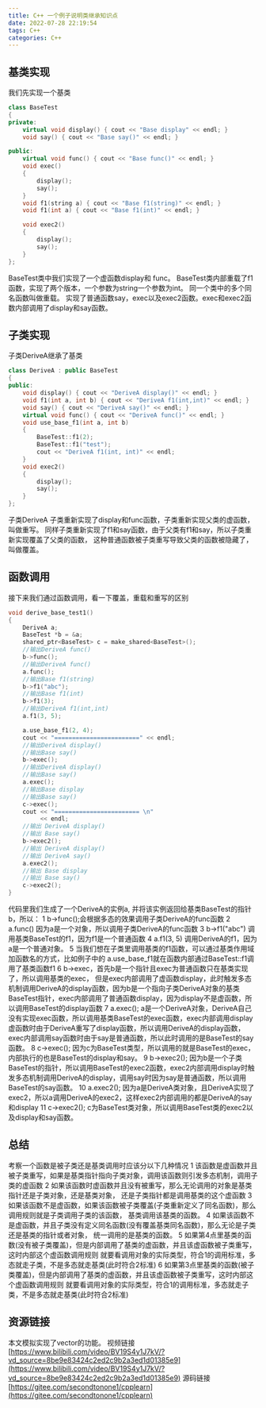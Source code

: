 ```yaml
---
title: C++ 一个例子说明类继承知识点
date: 2022-07-28 22:19:54
tags: C++
categories: C++
---
```

## 基类实现
我们先实现一个基类
``` cpp
class BaseTest
{
private:
    virtual void display() { cout << "Base display" << endl; }
    void say() { cout << "Base say()" << endl; }

public:
    virtual void func() { cout << "Base func()" << endl; }
    void exec()
    {
        display();
        say();
    }
    void f1(string a) { cout << "Base f1(string)" << endl; }
    void f1(int a) { cout << "Base f1(int)" << endl; }

    void exec2()
    {
        display();
        say();
    }
};
```
<!--more-->
BaseTest类中我们实现了一个虚函数display和 func。
BaseTest类内部重载了f1函数，实现了两个版本，一个参数为string一个参数为int。
同一个类中的多个同名函数叫做重载。
实现了普通函数say，exec以及exec2函数。exec和exec2函数内部调用了display和say函数。
## 子类实现

子类DeriveA继承了基类
``` cpp
class DeriveA : public BaseTest
{
public:
    void display() { cout << "DeriveA display()" << endl; }
    void f1(int a, int b) { cout << "DeriveA f1(int,int)" << endl; }
    void say() { cout << "DeriveA say()" << endl; }
    virtual void func() { cout << "DeriveA func()" << endl; }
    void use_base_f1(int a, int b)
    {
        BaseTest::f1(2);
        BaseTest::f1("test");
        cout << "DeriveA f1(int, int)" << endl;
    }
    void exec2()
    {
        display();
        say();
    }
};
```
子类DeriveA 子类重新实现了display和func函数，子类重新实现父类的虚函数，叫做重写。
同样子类重新实现了f1和say函数，由于父类有f1和say，所以子类重新实现覆盖了父类的函数，
这种普通函数被子类重写导致父类的函数被隐藏了，叫做覆盖。
## 函数调用
接下来我们通过函数调用，看一下覆盖，重载和重写的区别
``` cpp
void derive_base_test1()
{
    DeriveA a;
    BaseTest *b = &a;
    shared_ptr<BaseTest> c = make_shared<BaseTest>();
    //输出DeriveA func()
    b->func();
    //输出DeriveA func()
    a.func();
    //输出Base f1(string)
    b->f1("abc");
    //输出Base f1(int)
    b->f1(3);
    //输出DeriveA f1(int,int)
    a.f1(3, 5);

    a.use_base_f1(2, 4);
    cout << "========================" << endl;
    //输出DeriveA display()
    //输出Base say()
    b->exec();
    //输出DeriveA display()
    //输出Base say()
    a.exec();
    //输出Base display
    //输出Base say()
    c->exec();
    cout << "======================== \n"
         << endl;
    //输出 DeriveA display()
    //输出 Base say()
    b->exec2();
    //输出 DeriveA display()
    //输出 DeriveA say()
    a.exec2();
    //输出 Base display
    //输出 Base say()
    c->exec2();
}
```
代码里我们生成了一个DeriveA的实例a, 并将该实例返回给基类BaseTest的指针b，所以：
1   b->func();会根据多态的效果调用子类DeriveA的func函数
2   a.func() 因为a是一个对象，所以调用子类DeriveA的func函数
3   b->f1("abc")  调用基类BaseTest的f1，因为f1是一个普通函数
4   a.f1(3, 5) 调用DeriveA的f1，因为a是一个普通对象。
5   当我们想在子类里调用基类的f1函数，可以通过基类作用域加函数名的方式，比如例子中的
a.use_base_f1就在函数内部通过BaseTest::f1调用了基类函数f1
6   b->exec，首先b是一个指针且exec为普通函数只在基类实现了，所以调用基类的exec，
但是exec内部调用了虚函数display，此时触发多态机制调用DeriveA的display函数，因为b是一个指向子类DeriveA对象的基类BaseTest指针，exec内部调用了普通函数display，因为display不是虚函数，所以调用BaseTest的display函数
7   a.exec(); a是一个DeriveA对象，DeriveA自己没有实现exec函数，所以调用基类BaseTest的exec函数，exec内部调用display虚函数时由于DeriveA重写了display函数，所以调用DeriveA的display函数，exec内部调用say函数时由于say是普通函数，所以此时调用的是BaseTest的say函数。
8  c->exec(); 因为c为BaseTest类型，所以调用的就是BaseTest的exec，内部执行的也是BaseTest的display和say。
9  b->exec2(); 因为b是一个子类BaseTest的指针，所以调用BaseTest的exec2函数，exec2内部调用display时触发多态机制调用DeriveA的display，调用say时因为say是普通函数，所以调用BaseTest的say函数。
10  a.exec2(); 因为a是DeriveA类对象，且DeriveA实现了exec2，所以a调用DeriveA的exec2，这样exec2内部调用的都是DeriveA的say和display
11  c->exec2(); c为BaseTest类对象，所以调用BaseTest类的exec2以及display和say函数。
## 总结

考察一个函数是被子类还是基类调用时应该分以下几种情况
1  该函数是虚函数并且被子类重写，如果是基类指针指向子类对象，调用该函数则引发多态机制，调用子类的虚函数
2  如果该函数时虚函数并且没有被重写，那么无论调用的对象是基类指针还是子类对象，还是基类对象，
还是子类指针都是调用基类的这个虚函数
3  如果该函数不是虚函数，如果该函数被子类覆盖(子类重新定义了同名函数)，那么调用规则就是子类调用子类的该函数，
基类调用该基类的函数。
4  如果该函数不是虚函数，并且子类没有定义同名函数(没有覆盖基类同名函数)，那么无论是子类还是基类的指针或者对象，
统一调用的是基类的函数。
5  如果第4点里基类的函数(没有被子类覆盖)，但是内部调用了基类的虚函数，并且该虚函数被子类重写，这时内部这个虚函数调用规则
就要看调用对象的实际类型，符合1的调用标准，多态就走子类，不是多态就走基类(此时符合2标准)
6  如果第3点里基类的函数(被子类覆盖)，但是内部调用了基类的虚函数，并且该虚函数被子类重写，这时内部这个虚函数调用规则
就要看调用对象的实际类型，符合1的调用标准，多态就走子类，不是多态就走基类(此时符合2标准)

## 资源链接
本文模拟实现了vector的功能。
视频链接[https://www.bilibili.com/video/BV19S4y1J7kV/?vd_source=8be9e83424c2ed2c9b2a3ed1d01385e9](https://www.bilibili.com/video/BV19S4y1J7kV/?vd_source=8be9e83424c2ed2c9b2a3ed1d01385e9)
源码链接 [https://gitee.com/secondtonone1/cpplearn](https://gitee.com/secondtonone1/cpplearn)